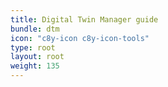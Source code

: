 ```yaml
---
title: Digital Twin Manager guide
bundle: dtm
icon: "c8y-icon c8y-icon-tools"
type: root
layout: root
weight: 135
---
```


